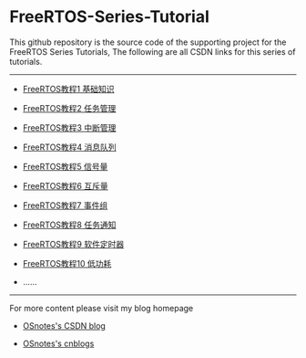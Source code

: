# FreeRTOS-Series-Tutorial

This github repository is the source code of the supporting project for the FreeRTOS Series Tutorials, The following are all CSDN links for this series of tutorials.

---


* [FreeRTOS教程1 基础知识](https://blog.csdn.net/lc_guo/article/details/136615308)

* [FreeRTOS教程2 任务管理](https://blog.csdn.net/lc_guo/article/details/136616946)

* [FreeRTOS教程3 中断管理](https://blog.csdn.net/lc_guo/article/details/136651892)

* [FreeRTOS教程4 消息队列](https://blog.csdn.net/lc_guo/article/details/136652869)

* [FreeRTOS教程5 信号量](https://blog.csdn.net/lc_guo/article/details/136653406)

* [FreeRTOS教程6 互斥量](https://blog.csdn.net/lc_guo/article/details/136654141)

* [FreeRTOS教程7 事件组](https://blog.csdn.net/lc_guo/article/details/136654897)

* [FreeRTOS教程8 任务通知](https://blog.csdn.net/lc_guo/article/details/136700777)

* [FreeRTOS教程9 软件定时器](https://blog.csdn.net/lc_guo/article/details/136713318)

* [FreeRTOS教程10 低功耗](https://blog.csdn.net/lc_guo/article/details/136721473)

* ......


---

For more content please visit my blog homepage

* [OSnotes's CSDN blog](https://blog.csdn.net/lc_guo?type=blog)

* [OSnotes's cnblogs](https://home.cnblogs.com/u/lc-guo)

